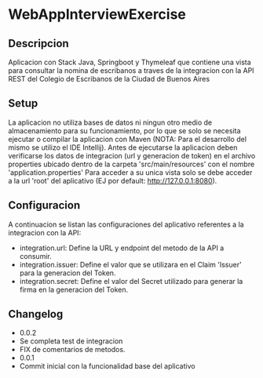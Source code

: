 # WebAppInterviewExercise

## Descripcion
Aplicacion con Stack Java, Springboot y Thymeleaf que contiene una vista para consultar la nomina de escribanos a traves de la integracion con la API REST del Colegio de Escribanos de la Ciudad de Buenos Aires

## Setup
La aplicacion no utiliza bases de datos ni ningun otro medio de almacenamiento para su funcionamiento, por lo que se solo se necesita ejecutar o compilar la aplicacion con Maven (NOTA: Para el desarrollo del mismo se utilizo el IDE Intellij).
Antes de ejecutarse la aplicacion deben verificarse los datos de integracion (url y generacion de token) en el archivo properties ubicado dentro de la carpeta 'src/main/resources' con el nombre 'application.properties'
Para acceder a su unica vista solo se debe acceder a la url 'root' del aplicativo (EJ por default: http://127.0.0.1:8080).

## Configuracion
A continuacion se listan las configuraciones del aplicativo referentes a la integracion con la API:
- integration.url: Define la URL y endpoint del metodo de la API a consumir.
- integration.issuer: Define el valor que se utilizara en el Claim 'Issuer' para la generacion del Token.
- integration.secret: Define el valor del Secret utilizado para generar la firma en la generacion del Token.

## Changelog
- 0.0.2
 - Se completa test de integracion
 - FIX de comentarios de metodos.
- 0.0.1
 - Commit inicial con la funcionalidad base del aplicativo